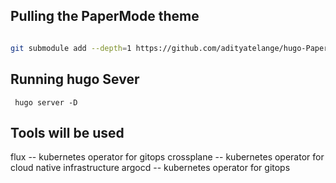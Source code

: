 ## Pulling the PaperMode theme 

```bash

git submodule add --depth=1 https://github.com/adityatelange/hugo-PaperMod.git themes/PaperMod

```

## Running hugo Sever 
```
 hugo server -D
```


## Tools will be used 
flux -- kubernetes operator for gitops
crossplane -- kubernetes operator for cloud native infrastructure
argocd -- kubernetes operator for gitops

